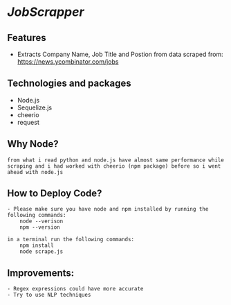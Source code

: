 # *JobScrapper*

## Features
   - Extracts Company Name, Job Title and Postion from data scraped from: https://news.ycombinator.com/jobs

## Technologies and packages
   - Node.js
   - Sequelize.js
   - cheerio
   - request

## Why Node?
    from what i read python and node.js have almost same performance while scraping and i had worked with cheerio (npm package) before so i went ahead with node.js

## How to Deploy Code?
    - Please make sure you have node and npm installed by running the following commands:
        node --verison
        npm --version
    
    in a terminal run the following commands:
        npm install
        node scrape.js

## Improvements:
    - Regex expressions could have more accurate
    - Try to use NLP techniques

